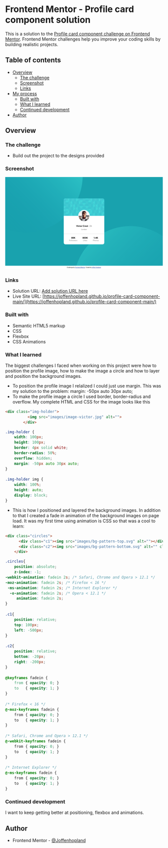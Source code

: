 # Frontend Mentor - Profile card component solution

This is a solution to the [Profile card component challenge on Frontend Mentor](https://www.frontendmentor.io/challenges/profile-card-component-cfArpWshJ). Frontend Mentor challenges help you improve your coding skills by building realistic projects. 

## Table of contents

- [Overview](#overview)
  - [The challenge](#the-challenge)
  - [Screenshot](#screenshot)
  - [Links](#links)
- [My process](#my-process)
  - [Built with](#built-with)
  - [What I learned](#what-i-learned)
  - [Continued development](#continued-development)
- [Author](#author)

## Overview

### The challenge

- Build out the project to the designs provided

### Screenshot

![](screenshot.png)

### Links

- Solution URL: [Add solution URL here](https://your-solution-url.com)
- Live Site URL: [https://joffenhopland.github.io/profile-card-component-main/](https://joffenhopland.github.io/profile-card-component-main/)

### Built with

- Semantic HTML5 markup
- CSS
- Flexbox
- CSS Animations

### What I learned

The biggest challenges I faced when working on this project were how to position the profile image, how to make the image a circle and how to layer and position the background images.
- To position the profile image I relalized I could just use margin. This was my solution to the problem: margin: -50px auto 30px auto;
- To make the profile image a circle I used border, border-radius and overflow. My complete HTML and CSS for the image looks like this

```html
<div class="img-holder">
          <img src="images/image-victor.jpg" alt="">
        </div>
```
```css
.img-holder {
    width: 100px;
    height: 100px;
    border: 4px solid white;
    border-radius: 50%;
    overflow: hidden;
    margin: -50px auto 30px auto;
}

.img-holder img {
    width: 100%;
    height: auto;
    display: block;
}
```
- This is how I positioned and layered the background images. In addition to that I created a fade in animation of the background images on page load. It was my first time using animation is CSS so that was a cool to learn:
```html
<div class="circles">
      <div class="c1"><img src="images/bg-pattern-top.svg" alt=""></div>
      <div class="c2"><img src="images/bg-pattern-bottom.svg" alt="" class="c2"></div>
    </div>
```
```css
.circles{
    position: absolute;
    z-index: -1;
-webkit-animation: fadein 2s; /* Safari, Chrome and Opera > 12.1 */
-moz-animation: fadein 2s; /* Firefox < 16 */
 -ms-animation: fadein 2s; /* Internet Explorer */
  -o-animation: fadein 2s; /* Opera < 12.1 */
     animation: fadein 2s;
}

.c1{
    position: relative;
    top: 100px;
    left: -500px;
}

.c2{
    position: relative;
    bottom: -20px;
    right: -200px;
}

@keyframes fadein {
    from { opacity: 0; }
    to   { opacity: 1; }
}

/* Firefox < 16 */
@-moz-keyframes fadein {
    from { opacity: 0; }
    to   { opacity: 1; }
}

/* Safari, Chrome and Opera > 12.1 */
@-webkit-keyframes fadein {
    from { opacity: 0; }
    to   { opacity: 1; }
}

/* Internet Explorer */
@-ms-keyframes fadein {
    from { opacity: 0; }
    to   { opacity: 1; }
}
```
### Continued development

I want to keep getting better at positioning, flexbox and animations.

## Author

- Frontend Mentor - [@Joffenhopland](https://www.frontendmentor.io/profile/Joffenhopland)

